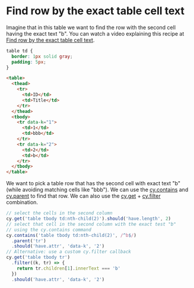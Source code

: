 # Find row by the exact table cell text

<!-- fiddle Table cell -->

Imagine that in this table we want to find the row with the second cell having the exact text "b". You can watch a video explaining this recipe at [Find row by the exact table cell text](https://youtu.be/ag8dClTP-kw).

```css
table td {
  border: 1px solid gray;
  padding: 5px;
}
```

```html
<table>
  <thead>
    <tr>
      <td>ID</td>
      <td>Title</td>
    </tr>
  </thead>
  <tbody>
    <tr data-k="1">
      <td>1</td>
      <td>bbb</td>
    </tr>
    <tr data-k="2">
      <td>2</td>
      <td>b</td>
    </tr>
  </tbody>
</table>
```

We want to pick a table row that has the second cell with exact text "b" (while avoiding matching cells like "bbb"). We can use the [cy.contains](https://on.cypress.io/contains) and [cy.parent](https://on.cypress.io/parent) to find that row. We can also use the [cy.get](https://on.cypress.io/get) + [cy.filter](https://on.cypress.io/filter) combination.

```js
// select the cells in the second column
cy.get('table tbody td:nth-child(2)').should('have.length', 2)
// select that cell in the second column with the exact test "b"
// using the cy.contains command
cy.contains('table tbody td:nth-child(2)', /^b$/)
  .parent('tr')
  .should('have.attr', 'data-k', '2')
// Alternative: use a custom cy.filter callback
cy.get('table tbody tr')
  .filter((k, tr) => {
    return tr.children[1].innerText === 'b'
  })
  .should('have.attr', 'data-k', '2')
```

<!-- fiddle-end -->
